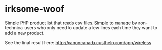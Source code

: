 # irksome-woof
Simple PHP product list that reads csv files. Simple to manage by non-technical users who only need to update a few lines each time they want to add a new product.

See the final result here:
http://canoncanada.custhelp.com/app/wireless
